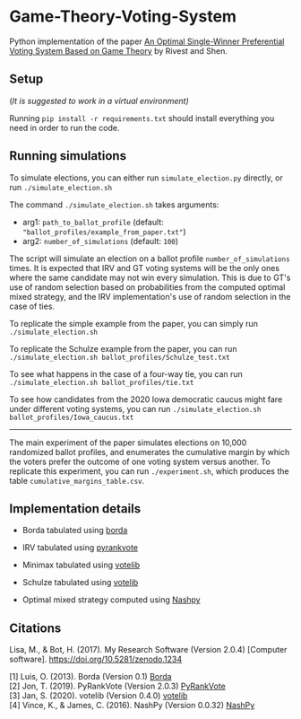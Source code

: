 # Game-Theory-Voting-System

Python implementation of the paper [An Optimal Single-Winner Preferential Voting System Based on
Game Theory](https://www.stat.uchicago.edu/~lekheng/meetings/mathofranking/ref/rivest.pdf) by Rivest and Shen.

## Setup

(_It is suggested to work in a virtual environment)_

Running `pip install -r requirements.txt` should install everything you need in order to run the code.

## Running simulations

To simulate elections, you can either run `simulate_election.py` directly, or run `./simulate_election.sh`

The command `./simulate_election.sh` takes arguments:

- arg1: `path_to_ballot_profile` (default: `"ballot_profiles/example_from_paper.txt"`)
- arg2: `number_of_simulations` (default: `100`)

The script will simulate an election on a ballot profile `number_of_simulations` times. It is expected that IRV and GT voting systems will be the only ones where the same candidate may not win every simulation. This is due to GT's use of random selection based on probabilities from the computed optimal mixed strategy, and the IRV implementation's use of random selection in the case of ties.

To replicate the simple example from the paper, you can simply run `./simulate_election.sh`

To replicate the Schulze example from the paper, you can run `./simulate_election.sh ballot_profiles/Schulze_test.txt`

To see what happens in the case of a four-way tie, you can run `./simulate_election.sh ballot_profiles/tie.txt`

To see how candidates from the 2020 Iowa democratic caucus might fare under different voting systems, you can run `./simulate_election.sh ballot_profiles/Iowa_caucus.txt`

---

The main experiment of the paper simulates elections on 10,000 randomized ballot profiles, and enumerates the cumulative margin by which the voters prefer the outcome of one voting system versus another. To replicate this experiment, you can run `./experiment.sh`, which produces the table `cumulative_margins_table.csv`.

## Implementation details

- Borda tabulated using [borda](https://pypi.org/project/borda/)

- IRV tabulated using [pyrankvote](https://pypi.org/project/pyrankvote/)

- Minimax tabulated using [votelib](https://pypi.org/project/votelib/)

- Schulze tabulated using [votelib](https://pypi.org/project/votelib/)

- Optimal mixed strategy computed using [Nashpy](https://pypi.org/project/nashpy/)

## Citations

Lisa, M., & Bot, H. (2017). My Research Software (Version 2.0.4) [Computer software]. https://doi.org/10.5281/zenodo.1234

[1] Luis, O. (2013). Borda (Version 0.1) [Borda](https://github.com/logc/borda) <br />
[2] Jon, T. (2019). PyRankVote (Version 2.0.3) [PyRankVote](https://github.com/jontingvold/pyrankvote) <br />
[3] Jan, S. (2020). votelib (Version 0.4.0) [votelib](https://github.com/simberaj/votelib) <br />
[4] Vince, K., & James, C. (2016). NashPy (Version 0.0.32) [NashPy](https://github.com/drvinceknight/Nashpy)
